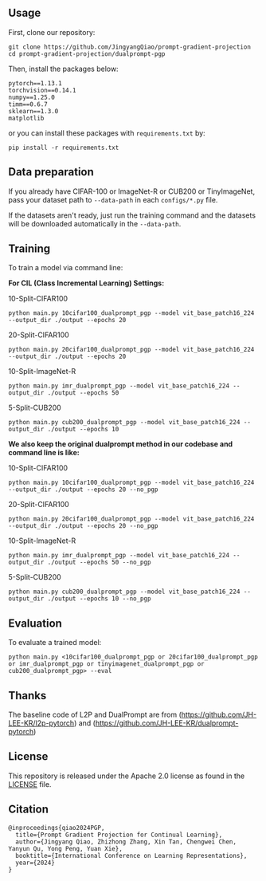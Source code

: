## Usage

First, clone our repository:

```
git clone https://github.com/JingyangQiao/prompt-gradient-projection
cd prompt-gradient-projection/dualprompt-pgp
```

Then, install the packages below:

```
pytorch==1.13.1
torchvision==0.14.1
numpy==1.25.0
timm==0.6.7
sklearn==1.3.0
matplotlib
```

or you can install these packages with ```requirements.txt``` by: 

```
pip install -r requirements.txt
```

## Data preparation

If you already have CIFAR-100 or ImageNet-R or CUB200 or TinyImageNet, pass your dataset path to  `--data-path` in each 
```configs/*.py``` file.

If the datasets aren't ready, just run the training command and the datasets will be downloaded automatically in the `--data-path`.

## Training

To train a model via command line:

**For CIL (Class Incremental Learning) Settings:**

10-Split-CIFAR100

```
python main.py 10cifar100_dualprompt_pgp --model vit_base_patch16_224 --output_dir ./output --epochs 20
```

20-Split-CIFAR100

```
python main.py 20cifar100_dualprompt_pgp --model vit_base_patch16_224 --output_dir ./output --epochs 20
```

10-Split-ImageNet-R

```
python main.py imr_dualprompt_pgp --model vit_base_patch16_224 --output_dir ./output --epochs 50
```

5-Split-CUB200

```
python main.py cub200_dualprompt_pgp --model vit_base_patch16_224 --output_dir ./output --epochs 10
```

**We also keep the original dualprompt method in our codebase and command line is like:**

10-Split-CIFAR100

```
python main.py 10cifar100_dualprompt_pgp --model vit_base_patch16_224 --output_dir ./output --epochs 20 --no_pgp
```

20-Split-CIFAR100

```
python main.py 20cifar100_dualprompt_pgp --model vit_base_patch16_224 --output_dir ./output --epochs 20 --no_pgp
```

10-Split-ImageNet-R

```
python main.py imr_dualprompt_pgp --model vit_base_patch16_224 --output_dir ./output --epochs 50 --no_pgp
```

5-Split-CUB200

```
python main.py cub200_dualprompt_pgp --model vit_base_patch16_224 --output_dir ./output --epochs 10 --no_pgp
```

## Evaluation

To evaluate a trained model:

```
python main.py <10cifar100_dualprompt_pgp or 20cifar100_dualprompt_pgp or imr_dualprompt_pgp or tinyimagenet_dualprompt_pgp or cub200_dualprompt_pgp> --eval
```

## Thanks

The baseline code of L2P and DualPrompt are from (https://github.com/JH-LEE-KR/l2p-pytorch) and (https://github.com/JH-LEE-KR/dualprompt-pytorch)


## License

This repository is released under the Apache 2.0 license as found in the [LICENSE](LICENSE) file.

## Citation

```
@inproceedings{qiao2024PGP,
  title={Prompt Gradient Projection for Continual Learning},
  author={Jingyang Qiao, Zhizhong Zhang, Xin Tan, Chengwei Chen, Yanyun Qu, Yong Peng, Yuan Xie},
  booktitle={International Conference on Learning Representations},
  year={2024}
}
```
